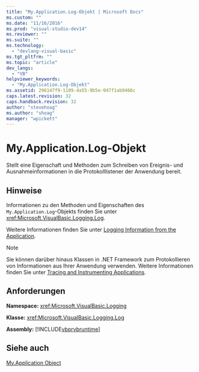```yaml
---
title: "My.Application.Log-Objekt | Microsoft Docs"
ms.custom: ""
ms.date: "11/16/2016"
ms.prod: "visual-studio-dev14"
ms.reviewer: ""
ms.suite: ""
ms.technology: 
  - "devlang-visual-basic"
ms.tgt_pltfrm: ""
ms.topic: "article"
dev_langs: 
  - "VB"
helpviewer_keywords: 
  - "My.Application.Log-Objekt"
ms.assetid: 296147f9-1109-4a55-9b5e-047f1ab9466c
caps.latest.revision: 32
caps.handback.revision: 32
author: "stevehoag"
ms.author: "shoag"
manager: "wpickett"
---
```

# My.Application.Log-Objekt
Stellt eine Eigenschaft und Methoden zum Schreiben von Ereignis\- und Ausnahmeinformationen in die Protokolllistener der Anwendung bereit.  
  
## Hinweise  
 Informationen zu den Methoden und Eigenschaften des `My.Application.Log`\-Objekts finden Sie unter <xref:Microsoft.VisualBasic.Logging.Log>.  
  
 Weitere Informationen finden Sie unter [Logging Information from the Application](../../../visual-basic/developing-apps/programming/log-info/logging-information-from-the-application.md).  
  
> [!NOTE]
>  Sie können darüber hinaus Klassen in .NET Framework zum Protokollieren von Informationen aus Ihrer Anwendung verwenden. Weitere Informationen finden Sie unter [Tracing and Instrumenting Applications](../Topic/Tracing%20and%20Instrumenting%20Applications.md).  
  
## Anforderungen  
 **Namespace:** <xref:Microsoft.VisualBasic.Logging>  
  
 **Klasse:** <xref:Microsoft.VisualBasic.Logging.Log>  
  
 **Assembly:** [!INCLUDE[vbprvbruntime](../../../visual-basic/language-reference/objects/includes/vbprvbruntime_md.md)]  
  
## Siehe auch  
 [My.Application Object](../../../visual-basic/language-reference/objects/my-application-object.md)
